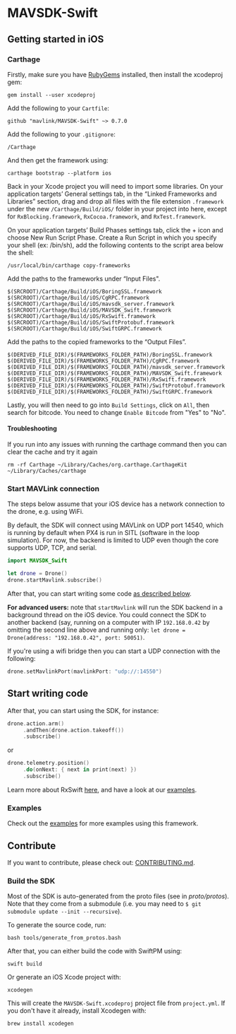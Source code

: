 # MAVSDK-Swift

## Getting started in iOS

### Carthage

Firstly, make sure you have [RubyGems](https://rubygems.org/pages/download) installed, then install the xcodeproj gem:

```
gem install --user xcodeproj
```

Add the following to your `Cartfile`:

```shell
github "mavlink/MAVSDK-Swift" ~> 0.7.0
```

Add the following to your `.gitignore`:

```shell
/Carthage
```

And then get the framework using:

```shell
carthage bootstrap --platform ios
```

Back in your Xcode project you will need to import some libraries. On your application targets’ General settings tab, in the “Linked Frameworks and Libraries” section, drag and drop all files with the file extension `.framework` under the new `/Carthage/Build/iOS/` folder in your project into here, except for `RxBlocking.framework`, `RxCocoa.framework`, and `RxTest.framework`.

On your application targets’ Build Phases settings tab, click the + icon and choose New Run Script Phase. Create a Run Script in which you specify your shell (ex: /bin/sh), add the following contents to the script area below the shell:
```
/usr/local/bin/carthage copy-frameworks
```
Add the paths to the frameworks under “Input Files".
```
$(SRCROOT)/Carthage/Build/iOS/BoringSSL.framework
$(SRCROOT)/Carthage/Build/iOS/CgRPC.framework
$(SRCROOT)/Carthage/Build/iOS/mavsdk_server.framework
$(SRCROOT)/Carthage/Build/iOS/MAVSDK_Swift.framework
$(SRCROOT)/Carthage/Build/iOS/RxSwift.framework
$(SRCROOT)/Carthage/Build/iOS/SwiftProtobuf.framework
$(SRCROOT)/Carthage/Build/iOS/SwiftGRPC.framework
```
Add the paths to the copied frameworks to the “Output Files”.
```
$(DERIVED_FILE_DIR)/$(FRAMEWORKS_FOLDER_PATH)/BoringSSL.framework
$(DERIVED_FILE_DIR)/$(FRAMEWORKS_FOLDER_PATH)/CgRPC.framework
$(DERIVED_FILE_DIR)/$(FRAMEWORKS_FOLDER_PATH)/mavsdk_server.framework
$(DERIVED_FILE_DIR)/$(FRAMEWORKS_FOLDER_PATH)/MAVSDK_Swift.framework
$(DERIVED_FILE_DIR)/$(FRAMEWORKS_FOLDER_PATH)/RxSwift.framework
$(DERIVED_FILE_DIR)/$(FRAMEWORKS_FOLDER_PATH)/SwiftProtobuf.framework
$(DERIVED_FILE_DIR)/$(FRAMEWORKS_FOLDER_PATH)/SwiftGRPC.framework
```

Lastly, you will then need to go into `Build Settings`, click on `All`, then search for bitcode. You need to change `Enable Bitcode` from "Yes" to "No".

#### Troubleshooting
If you run into any issues with running the carthage command then you can clear the cache and try it again
```
rm -rf Carthage ~/Library/Caches/org.carthage.CarthageKit ~/Library/Caches/carthage
```

### Start MAVLink connection

The steps below assume that your iOS device has a network connection to the drone, e.g. using WiFi.

By default, the SDK will connect using MAVLink on UDP port 14540, which is running by default when PX4 is run in SITL (software in the loop simulation).
For now, the backend is limited to UDP even though the core supports UDP, TCP, and serial.

```swift
import MAVSDK_Swift

let drone = Drone()
drone.startMavlink.subscribe()
```

After that, you can start writing some code [as described below](#start-writing-code).

__For advanced users:__ note that `startMavlink` will run the SDK backend in a background thread on the iOS device. You could connect the SDK to another backend (say, running on a computer with IP `192.168.0.42` by omitting the second line above and running only: `let drone = Drone(address: "192.168.0.42", port: 50051)`.

If you're using a wifi bridge then you can start a UDP connection with the following:
```swift
drone.setMavlinkPort(mavlinkPort: "udp://:14550")
```

## Start writing code
After that, you can start using the SDK, for instance:

```swift
drone.action.arm()
     .andThen(drone.action.takeoff())
     .subscribe()
```

or

```swift
drone.telemetry.position()
     .do(onNext: { next in print(next) })
     .subscribe()
```

Learn more about RxSwift [here](https://github.com/ReactiveX/RxSwift), and have a look at our [examples](#examples).

### Examples

Check out the [examples](https://github.com/mavlink/MAVSDK-Swift-Example) for more examples using this framework.

## Contribute

If you want to contribute, please check out: [CONTRIBUTING.md](https://github.com/mavlink/MAVSDK-Swift/blob/master/CONTRIBUTING.md).

### Build the SDK

Most of the SDK is auto-generated from the proto files (see in _proto/protos_). Note that they come from a submodule (i.e. you may need to `$ git submodule update --init --recursive`).

To generate the source code, run:

```shell
bash tools/generate_from_protos.bash
```

After that, you can either build the code with SwiftPM using:

```shell
swift build
```

Or generate an iOS Xcode project with:

```shell
xcodegen
```

This will create the `MAVSDK-Swift.xcodeproj` project file from `project.yml`. If you don't have it already, install Xcodegen with:

```shell
brew install xcodegen
```
